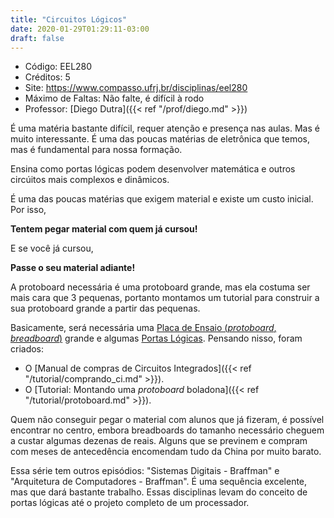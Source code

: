 ```yaml
---
title: "Circuitos Lógicos"
date: 2020-01-29T01:29:11-03:00
draft: false
---
```


- Código: EEL280
- Créditos: 5
- Site: https://www.compasso.ufrj.br/disciplinas/eel280
- Máximo de Faltas: Não falte, é difícil à rodo
- Professor: [Diego Dutra]({{< ref "/prof/diego.md" >}})

É uma matéria bastante difícil, requer atenção e presença nas aulas. Mas é muito interessante. É uma das poucas matérias de eletrônica que temos, mas é fundamental para nossa formação.

Ensina como portas lógicas podem desenvolver matemática e outros circúitos mais complexos e dinâmicos.

É uma das poucas matérias que exigem material e existe um custo inicial. Por isso,

**Tentem pegar material com quem já cursou!**

E se você já cursou,

**Passe o seu material adiante!**

A protoboard necessária é uma protoboard grande, mas ela costuma ser mais cara que 3 pequenas, portanto montamos um tutorial para construir a sua protoboard grande a partir das pequenas.

Basicamente, será necessária uma [Placa de Ensaio (*protoboard*, *breadboard*)](https://pt.wikipedia.org/wiki/Placa_de_Ensaio) grande e algumas [Portas Lógicas](https://pt.wikipedia.org/wiki/Porta_l%C3%B3gica). Pensando nisso, foram criados:

- O [Manual de compras de Circuitos Integrados]({{< ref "/tutorial/comprando_ci.md" >}}).
- O [Tutorial: Montando uma *protoboard* boladona]({{< ref "/tutorial/protoboard.md" >}}).

Quem não conseguir pegar o material com alunos que já fizeram, é possível encontrar no centro, embora breadboards do tamanho necessário cheguem a custar algumas dezenas de reais. Alguns que se previnem e compram com meses de antecedência encomendam tudo da China por muito barato.

Essa série tem outros episódios: "Sistemas Digitais - Braffman" e "Arquitetura de Computadores - Braffman". É uma sequência excelente, mas que dará bastante trabalho. Essas disciplinas levam do conceito de portas lógicas até o projeto completo de um processador.
